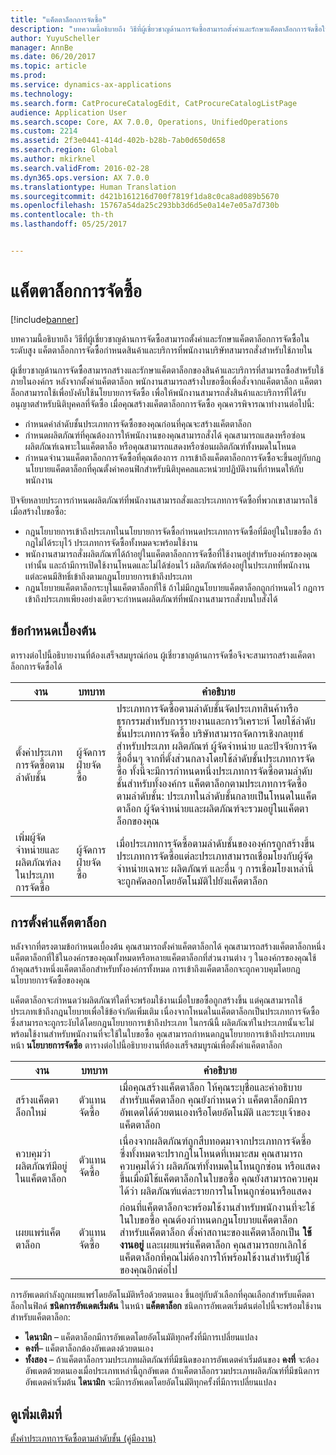 ```yaml
---
title: "แค็ตตาล็อกการจัดซื้อ"
description: "บทความนี้อธิบายถึง วิธีที่ผู้เชี่ยวชาญด้านการจัดซื้อสามารถตั้งค่าและรักษาแค็ตตาล็อกการจัดซื้อในระดับสูง แค็ตตาล็อกการจัดซื้อกำหนดสินค้าและบริการที่พนักงานบริษัทสามารถสั่งสำหรับใช้ภายใน"
author: YuyuScheller
manager: AnnBe
ms.date: 06/20/2017
ms.topic: article
ms.prod: 
ms.service: dynamics-ax-applications
ms.technology: 
ms.search.form: CatProcureCatalogEdit, CatProcureCatalogListPage
audience: Application User
ms.search.scope: Core, AX 7.0.0, Operations, UnifiedOperations
ms.custom: 2214
ms.assetid: 2f3e0441-414d-402b-b28b-7ab0d650d658
ms.search.region: Global
ms.author: mkirknel
ms.search.validFrom: 2016-02-28
ms.dyn365.ops.version: AX 7.0.0
ms.translationtype: Human Translation
ms.sourcegitcommit: d421b161216d700f7819f1da8c0ca8ad089b5670
ms.openlocfilehash: 15767a54da25c293bb3d6d5e0a14e7e05a7d730b
ms.contentlocale: th-th
ms.lasthandoff: 05/25/2017


---
```


# <a name="procurement-catalogs"></a>แค็ตตาล็อกการจัดซื้อ

[!include[banner](../includes/banner.md)]


บทความนี้อธิบายถึง วิธีที่ผู้เชี่ยวชาญด้านการจัดซื้อสามารถตั้งค่าและรักษาแค็ตตาล็อกการจัดซื้อในระดับสูง แค็ตตาล็อกการจัดซื้อกำหนดสินค้าและบริการที่พนักงานบริษัทสามารถสั่งสำหรับใช้ภายใน

ผู้เชี่ยวชาญด้านการจัดซื้อสามารถสร้างและรักษาแค็ตตาล็อกของสินค้าและบริการที่สามารถซื้อสำหรับใช้ภายในองค์กร หลังจากตั้งค่าแค็ตตาล็อก พนักงานสามารถสร้างใบขอซื้อเพื่อสั่งจากแค็ตตาล็อก แค็ตตาล็อกสามารถใช้เพื่อบังคับใช้นโยบายการจัดซื้อ เพื่อให้พนักงานสามารถสั่งสินค้าและบริการที่ได้รับอนุญาตสำหรับนิติบุคคลที่จัดซื้อ เมื่อคุณสร้างแค็ตตาล็อกการจัดซื้อ คุณควรพิจารณาทำงานต่อไปนี้:

-   กำหนดค่าลำดับชั้นประเภทการจัดซื้อของคุณก่อนที่คุณจะสร้างแค็ตตาล็อก
-   กำหนดผลิตภัณฑ์ที่คุณต้องการให้พนักงานของคุณสามารถสั่งได้  คุณสามารถแสดงหรือซ่อนผลิตภัณฑ์เฉพาะในแค็ตตาล็อ หรือคุณสามารถแสดงหรือซ่อนผลิตภัณฑ์ทั้งหมดในโหนด
-   กำหนดจำนวนแค็ตตาล็อกการจัดซื้อที่คุณต้องการ การเข้าถึงแค็ตตาล็อกการจัดซื้อจะขึ้นอยู่กับกฎนโยบายแค็ตตาล็อกที่คุณตั้งค่าคอนฟิกสำหรับนิติบุคคลและหน่วยปฏิบัติงานที่กำหนดให้กับพนักงาน

ปัจจัยหลายประการกำหนดผลิตภัณฑ์ที่พนักงานสามารถสั่งและประเภทการจัดซื้อที่พวกเขาสามารถใช้เมื่อสร้างใบขอซื้อ:

-   กฎนโยบายการเข้าถึงประเภทในนโยบายการจัดซื้อกำหนดประเภทการจัดซื้อที่มีอยู่ในใบขอซื้อ ถ้ากฎไม่ได้ระบุไว้ ประเภทการจัดซื้อทั้งหมดจะพร้อมใช้งาน
-   พนักงานสามารถสั่งผลิตภัณฑ์ได้ถ้าอยู่ในแค็ตตาล็อกการจัดซื้อที่ใช้งานอยู่สำหรับองค์กรของคุณเท่านั้น และถ้ามีการเปิดใช้งานโหนดและไม่ได้ซ่อนไว้ ผลิตภัณฑ์ต้องอยู่ในประเภทที่พนักงานแต่ละคนมีสิทธิ์เข้าถึงตามกฎนโยบายการเข้าถึงประเภท
-   กฎนโยบายแค็ตตาล็อกระบุในแค็ตตาล็อกที่ใช้ ถ้าไม่มีกฎนโยบายแค็ตตาล็อกถูกกำหนดไว้ กฎการเข้าถึงประเภทเพียงอย่างเดียวจะกำหนดผลิตภัณฑ์ที่พนักงานสามารถสั่งบนใบสั่งได้

## <a name="prerequisites"></a>ข้อกำหนดเบื้องต้น
ตารางต่อไปนี้อธิบายงานที่ต้องเสร็จสมบูรณ์ก่อน ผู้เชี่ยวชาญด้านการจัดซื้อจึงจะสามารถสร้างแค็ตตาล็อกการจัดซื้อได้

| งาน                                                | บทบาท               | คำอธิบาย                                                                                                                                                                                                                                                                                                                                                                                                                                                                                                             |
|-----------------------------------------------------|--------------------|-------------------------------------------------------------------------------------------------------------------------------------------------------------------------------------------------------------------------------------------------------------------------------------------------------------------------------------------------------------------------------------------------------------------------------------------------------------------------------------------------------------------------|
| ตั้งค่าประเภทการจัดซื้อตามลำดับชั้น            | ผู้จัดการฝ่ายจัดซื้อ | ประเภทการจัดซื้อตามลำดับชั้นจัดประเภทสินค้าหรือธุรกรรมสำหรับการรายงานและการวิเคราะห์ โดยใช้ลำดับชั้นประเภทการจัดซื้อ บริษัทสามารถจัดการเชิงกลยุทธ์สำหรับประเภท ผลิตภัณฑ์ ผู้จัดจำหน่าย และปัจจัยการจัดซื้ออื่นๆ จากที่ตั้งส่วนกลางโดยใช้ลำดับชั้นประเภทการจัดซื้อ ทั้งนี้จะมีการกำหนดหนึ่งประเภทการจัดซื้อตามลำดับชั้นสำหรับทั้งองค์กร แค็ตตาล็อกตามประเภทการจัดซื้อตามลำดับชั้น: ประเภทในลำดับชั้นกลายเป็นโหนดในแค็ตตาล็อก ผู้จัดจำหน่ายและผลิตภัณฑ์จะรวมอยู่ในแค็ตตาล็อกของคุณ |
| เพิ่มผู้จัดจำหน่ายและผลิตภัณฑ์ลงในประเภทการจัดซื้อ | ผู้จัดการฝ่ายจัดซื้อ | เมื่อประเภทการจัดซื้อตามลำดับชั้นขององค์กรถูกสร้างขึ้น ประเภทการจัดซื้อแต่ละประเภทสามารถเชื่อมโยงกับผู้จัดจำหน่ายเฉพาะ ผลิตภัณฑ์ และอื่น ๆ การเชื่อมโยงเหล่านี้จะถูกคัดลอกโดยอัตโนมัติไปยังแค็ตตาล็อก                                                                                                                                                                                                                                                                                           |

## <a name="setting-up-a-catalog"></a>การตั้งค่าแค็ตตาล็อก
หลังจากที่ตรงตามข้อกำหนดเบื้องต้น คุณสามารถตั้งค่าแค็ตตาล็อกได้ คุณสามารถสร้างแค็ตตาล็อกหนึ่งแค็ตตาล็อกที่ใช้ในองค์กรของคุณทั้งหมดหรือหลายแค็ตตาล็อกที่ส่วนงานต่าง ๆ ในองค์กรของคุณใช้ ถ้าคุณสร้างหนึ่งแค็ตตาล็อกสำหรับทั้งองค์กรทั้งหมด การเข้าถึงแค็ตตาล็อกจะถูกควบคุมโดยกฎนโยบายการจัดซื้อของคุณ  

แค็ตตาล็อกจะกำหนดว่าผลิตภัณฑ์ใดที่จะพร้อมใช้งานเมื่อใบขอซื้อถูกสร้างขึ้น แต่คุณสามารถใช้ประเภทเข้าถึงกฎนโยบายเพื่อใช้ข้อจำกัดเพิ่มเติม เนื่องจากโหนดในแค็ตตาล็อกเป็นประเภทการจัดซื้อ ซึ่งสามารถจะถูกระงับได้โดยกฎนโยบายการเข้าถึงประเภท ในกรณีนี้ ผลิตภัณฑ์ในประเภทนั้นจะไม่พร้อมใช้งานสำหรับพนักงานที่จะใช้ในใบขอซื้อ คุณสามารถกำหนดกฎนโยบายการเข้าถึงประเภทบนหน้า **นโยบายการจัดซื้อ** ตารางต่อไปนี้อธิบายงานที่ต้องเสร็จสมบูรณ์เพื่อตั้งค่าแค็ตตาล็อก

| งาน                                                   | บทบาท             | คำอธิบาย                                                                                                                                                                                                                                                                                                                  |
|--------------------------------------------------------|------------------|------------------------------------------------------------------------------------------------------------------------------------------------------------------------------------------------------------------------------------------------------------------------------------------------------------------------------|
| สร้างแค็ตตาล็อกใหม่                                  | ตัวแทนจัดซื้อ | เมื่อคุณสร้างแค็ตตาล็อก ให้คุณระบุชื่อและคำอธิบายสำหรับแค็ตตาล็อก คุณยังกำหนดว่า แค็ตตาล็อกมีการอัพเดตได้ด้วยตนเองหรือโดยอัตโนมัติ และระบุเจ้าของแค็ตตาล็อก                                                                                                                                      |
| ควบคุมว่าผลิตภัณฑ์มีอยู่ในแค็ตตาล็อก | ตัวแทนจัดซื้อ | เนื่องจากผลิตภัณฑ์ถูกสืบทอดมาจากประเภทการจัดซื้อ ซึ่งทั้งหมดจะปรากฏในโหนดที่เหมาะสม คุณสามารถควบคุมได้ว่า ผลิตภัณฑ์ทั้งหมดในโหนถูกซ่อน หรือแสดงขึ้นเมื่อมีใช้แค็ตตาล็อกในใบขอซื้อ คุณยังสามารถควบคุมได้ว่า ผลิตภัณฑ์แต่ละรายการในโหนถูกซ่อนหรือแสดง |
| เผยแพร่แค็ตตาล็อก                                   | ตัวแทนจัดซื้อ | ก่อนที่แค็ตตาล็อกจะพร้อมใช้งานสำหรับพนักงานที่จะใช้ในใบขอซื้อ คุณต้องกำหนดกฎนโยบายแค็ตตาล็อกสำหรับแค็ตตาล็อก ตั้งค่าสถานะของแค็ตตาล็อกเป็น **ใช้งานอยู่** และเผยแพร่แค็ตตาล็อก คุณสามารถยกเลิกใช้แค็ตตาล็อกที่คุณไม่ต้องการให้พร้อมใช้งานสำหรับผู้ใช้ของคุณอีกต่อไป                                              |

การอัพเดตกำลังถูกเผยแพร่โดยอัตโนมัติหรือด้วยตนเอง ขึ้นอยู่กับตัวเลือกที่คุณเลือกสำหรับแค็ตตาล็อกในฟิลด์ **ชนิดการอัพเดตเริ่มต้น** ในหน้า **แค็ตตาล็อก** ชนิดการอัพเดตเริ่มต้นต่อไปนี้จะพร้อมใช้งานสำหรับแค็ตตาล็อก:

-   **ไดนามิก** – แค็ตตาล็อกมีการอัพเดตโดยอัตโนมัติทุกครั้งที่มีการเปลี่ยนแปลง
-   **คงที่**– แค็ตตาล็อกต้องอัพเดตงด้วยตนเอง
-   **ทั้งสอง** – ถ้าแค็ตตาล็อกรวมประเภทผลิตภัณฑ์ที่มีชนิดของการอัพเดตค่าเริ่มต้นของ **คงที่** จะต้องอัพเดตด้วยตนเองเมื่อประเภทเหล่านี้ถูกอัพเดต ถ้าแค็ตตาล็อกรวมประเภทผลิตภัณฑ์ที่มีชนิดการอัพเดตค่าเริ่มต้น **ไดนามิก** จะมีการอัพเดตโดยอัตโนมัติทุกครั้งที่มีการเปลี่ยนแปลง


<a name="see-also"></a>ดูเพิ่มเติมที่
--------

[ตั้งค่าประเภทการจัดซื้อตามลำดับชั้น (คู่มืองาน)](http://ax.help.dynamics.com/en/wiki/set-up-a-procurement-category-hierarchy/)




